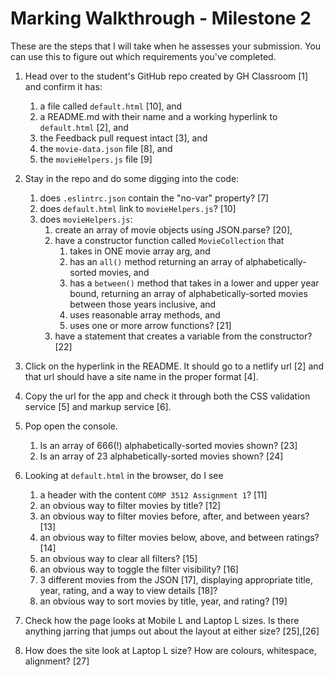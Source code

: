 # Marking Walkthrough - Milestone 2


These are the steps that I will take when he assesses your submission. You can use this to figure out which requirements you've completed.

1. Head over to the student's GitHub repo created by GH Classroom [1] and confirm it has:
   1. a file called `default.html` [10], and
   2. a README.md with their name and a working hyperlink to `default.html` [2], and
   3. the Feedback pull request intact [3], and
   4. the `movie-data.json` file [8], and
   5. the `movieHelpers.js` file [9]

2. Stay in the repo and do some digging into the code:
   1. does `.eslintrc.json` contain the "no-var" property? [7]
   2. does `default.html` link to `movieHelpers.js`? [10]
   3. does `movieHelpers.js`:
      1. create an array of movie objects using JSON.parse? [20],
      2. have a constructor function called `MovieCollection` that 
         1. takes in ONE movie array arg, and 
         2. has an `all()` method returning an array of alphabetically-sorted movies, and
         3. has a `between()` method that takes in a lower and upper year bound, returning an array of alphabetically-sorted movies between those years inclusive, and
         4. uses reasonable array methods, and
         5. uses one or more arrow functions? [21]
      3. have a statement that creates a variable from the constructor? [22]


3. Click on the hyperlink in the README. It should go to a netlify url [2] and that url should have a site name in the proper format [4].

4. Copy the url for the app and check it through both the CSS validation service [5] and markup service [6].

5. Pop open the console. 
   1. Is an array of 666(!) alphabetically-sorted movies shown? [23]
   2. Is an array of 23 alphabetically-sorted movies shown? [24]

6. Looking at `default.html` in the browser, do I see
   1. a header with the content `COMP 3512 Assignment 1`? [11]
   2. an obvious way to filter movies by title? [12]
   3. an obvious way to filter movies before, after, and between years? [13]
   4. an obvious way to filter movies below, above, and between ratings? [14]
   5. an obvious way to clear all filters? [15]
   6. an obvious way to toggle the filter visibility? [16]
   7. 3 different movies from the JSON [17], displaying appropriate title, year, rating, and a way to view details [18]? 
   8. an obvious way to sort movies by title, year, and rating? [19]
   
7. Check how the page looks at Mobile L and Laptop L sizes. Is there anything jarring that jumps out about the layout at either size? [25],[26]

8. How does the site look at Laptop L size? How are colours, whitespace, alignment? [27]